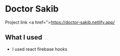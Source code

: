 # Doctor Sakib
Project link <a href=">https://doctor-sakib.netlify.app/</a>


## What I used
- I used react firebase hooks